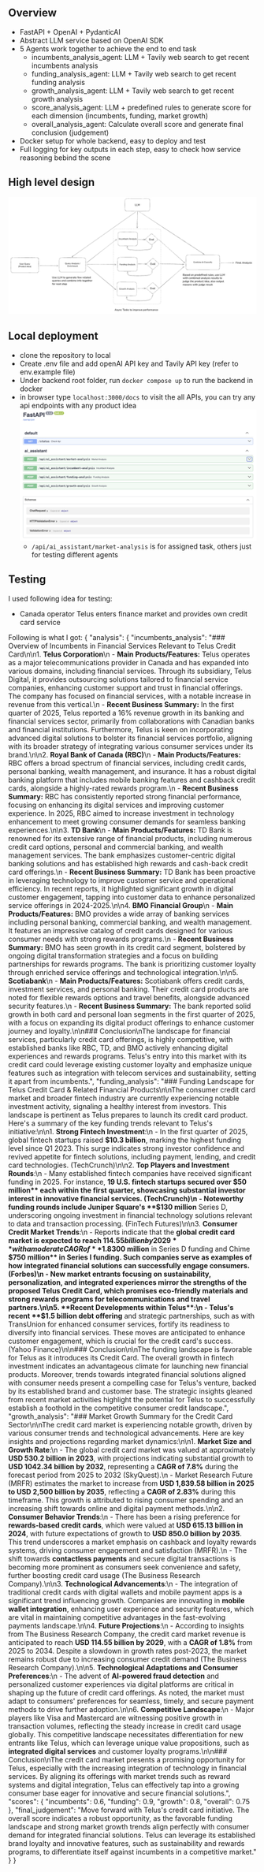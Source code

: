 ## Overview
- FastAPI + OpenAI + PydanticAI
- Abstract LLM service based on OpenAI SDK
- 5 Agents work together to achieve the end to end task
  - incumbents_analysis_agent: LLM + Tavily web search to get recent incumbents analysis
  - funding_analysis_agent: LLM + Tavily web search to get recent funding analysis
  - growth_analysis_agent: LLM + Tavily web search to get recent growth analysis
  - score_analysis_agent: LLM + predefined rules to generate score for each dimension (incumbents, funding, market growth)
  - overall_analysis_agent: Calculate overall score and generate final conclusion (judgement)
- Docker setup for whole backend, easy to deploy and test
- Full logging for key outputs in each step, easy to check how service reasoning bebind the scene

## High level design
![alt text](hld_market_analysis.png)

## Local deployment
- clone the repository to local
- Create .env file and add openAI API key and Tavily API key (refer to env.example file)
- Under backend root folder, run `docker compose up` to run the backend in docker
- in browser type `localhost:3000/docs` to visit the all APIs, you can try any api endpoints with any product idea
![alt text](api.png)
    - `/api/ai_assistant/market-analysis` is for assigned task, others just for testing different agents

## Testing
I used following idea for testing:
- Canada operator Telus enters finance market and provides own credit card service

Following is what I got:
{
  "analysis": {
    "incumbents_analysis": "### Overview of Incumbents in Financial Services Relevant to Telus Credit Card\n\n1. **Telus Corporation**\n   - **Main Products/Features:** Telus operates as a major telecommunications provider in Canada and has expanded into various domains, including financial services. Through its subsidiary, Telus Digital, it provides outsourcing solutions tailored to financial service companies, enhancing customer support and trust in financial offerings. The company has focused on financial services, with a notable increase in revenue from this vertical.\n   - **Recent Business Summary:** In the first quarter of 2025, Telus reported a 16% revenue growth in its banking and financial services sector, primarily from collaborations with Canadian banks and financial institutions. Furthermore, Telus is keen on incorporating advanced digital solutions to bolster its financial services portfolio, aligning with its broader strategy of integrating various consumer services under its brand.\n\n2. **Royal Bank of Canada (RBC)**\n   - **Main Products/Features:** RBC offers a broad spectrum of financial services, including credit cards, personal banking, wealth management, and insurance. It has a robust digital banking platform that includes mobile banking features and cashback credit cards, alongside a highly-rated rewards program.\n   - **Recent Business Summary:** RBC has consistently reported strong financial performance, focusing on enhancing its digital services and improving customer experience. In 2025, RBC aimed to increase investment in technology enhancement to meet growing consumer demands for seamless banking experiences.\n\n3. **TD Bank**\n   - **Main Products/Features:** TD Bank is renowned for its extensive range of financial products, including numerous credit card options, personal and commercial banking, and wealth management services. The bank emphasizes customer-centric digital banking solutions and has established high rewards and cash-back credit card offerings.\n   - **Recent Business Summary:** TD Bank has been proactive in leveraging technology to improve customer service and operational efficiency. In recent reports, it highlighted significant growth in digital customer engagement, tapping into customer data to enhance personalized service offerings in 2024-2025.\n\n4. **BMO Financial Group**\n   - **Main Products/Features:** BMO provides a wide array of banking services including personal banking, commercial banking, and wealth management. It features an impressive catalog of credit cards designed for various consumer needs with strong rewards programs.\n   - **Recent Business Summary:** BMO has seen growth in its credit card segment, bolstered by ongoing digital transformation strategies and a focus on building partnerships for rewards programs. The bank is prioritizing customer loyalty through enriched service offerings and technological integration.\n\n5. **Scotiabank**\n   - **Main Products/Features:** Scotiabank offers credit cards, investment services, and personal banking. Their credit card products are noted for flexible rewards options and travel benefits, alongside advanced security features.\n   - **Recent Business Summary:** The bank reported solid growth in both card and personal loan segments in the first quarter of 2025, with a focus on expanding its digital product offerings to enhance customer journey and loyalty.\n\n### Conclusion\nThe landscape for financial services, particularly credit card offerings, is highly competitive, with established banks like RBC, TD, and BMO actively enhancing digital experiences and rewards programs. Telus's entry into this market with its credit card could leverage existing customer loyalty and emphasize unique features such as integration with telecom services and sustainability, setting it apart from incumbents.",
    "funding_analysis": "### Funding Landscape for Telus Credit Card & Related Financial Products\n\nThe consumer credit card market and broader fintech industry are currently experiencing notable investment activity, signaling a healthy interest from investors. This landscape is pertinent as Telus prepares to launch its credit card product. Here's a summary of the key funding trends relevant to Telus's initiative:\n\n1. **Strong Fintech Investment**:\n   - In the first quarter of 2025, global fintech startups raised **$10.3 billion**, marking the highest funding level since Q1 2023. This surge indicates strong investor confidence and revived appetite for fintech solutions, including payment, lending, and credit card technologies. (TechCrunch)\n\n2. **Top Players and Investment Rounds**:\n   - Many established fintech companies have received significant funding in 2025. For instance, **19 U.S. fintech startups secured over $50 million** each within the first quarter, showcasing substantial investor interest in innovative financial services. (TechCrunch)\n   - Noteworthy funding rounds include Juniper Square's **$130 million** Series D, underscoring ongoing investment in financial technology solutions relevant to data and transaction processing. (FinTech Futures)\n\n3. **Consumer Credit Market Trends**:\n   - Reports indicate that the **global credit card market is expected to reach $114.55 billion by 2029** with a moderate CAGR of **1.8%**. This growth is driven by trends such as contactless payments, security features, and enhanced personalization. Investing in a credit card product now positions Telus well within this expanding market. (The Business Research Company)\n\n4. **Competitive Landscape**:\n   - Major competitors like Chime and Brex have drawn significant funding, with Brex raising **$300 million** in Series D funding and Chime **$750 million** in Series I funding. Such companies serve as examples of how integrated financial solutions can successfully engage consumers. (Forbes)\n   - New market entrants focusing on sustainability, personalization, and integrated experiences mirror the strengths of the proposed Telus Credit Card, which promises eco-friendly materials and strong rewards programs for telecommunications and travel partners.\n\n5. **Recent Developments within Telus**:\n   - Telus's recent **$1.5 billion debt offering** and strategic partnerships, such as with TransUnion for enhanced consumer services, fortify its readiness to diversify into financial services. These moves are anticipated to enhance customer engagement, which is crucial for the credit card's success. (Yahoo Finance)\n\n### Conclusion\n\nThe funding landscape is favorable for Telus as it introduces its Credit Card. The overall growth in fintech investment indicates an advantageous climate for launching new financial products. Moreover, trends towards integrated financial solutions aligned with consumer needs present a compelling case for Telus's venture, backed by its established brand and customer base. The strategic insights gleaned from recent market activities highlight the potential for Telus to successfully establish a foothold in the competitive consumer credit landscape.",
    "growth_analysis": "### Market Growth Summary for the Credit Card Sector\n\nThe credit card market is experiencing notable growth, driven by various consumer trends and technological advancements. Here are key insights and projections regarding market dynamics:\n\n1. **Market Size and Growth Rate**:\n   - The global credit card market was valued at approximately **USD 530.2 billion in 2023**, with projections indicating substantial growth to **USD 1042.34 billion by 2032**, representing a **CAGR of 7.8%** during the forecast period from 2025 to 2032 (SkyQuest).\n   - Market Research Future (MRFR) estimates the market to increase from **USD 1,839.58 billion in 2025 to USD 2,500 billion by 2035**, reflecting a **CAGR of 2.83%** during this timeframe. This growth is attributed to rising consumer spending and an increasing shift towards online and digital payment methods.\n\n2. **Consumer Behavior Trends**:\n   - There has been a rising preference for **rewards-based credit cards**, which were valued at **USD 615.13 billion in 2024**, with future expectations of growth to **USD 850.0 billion by 2035**. This trend underscores a market emphasis on cashback and loyalty rewards systems, driving consumer engagement and satisfaction (MRFR).\n   - The shift towards **contactless payments** and secure digital transactions is becoming more prominent as consumers seek convenience and safety, further boosting credit card usage (The Business Research Company).\n\n3. **Technological Advancements**:\n   - The integration of traditional credit cards with digital wallets and mobile payment apps is a significant trend influencing growth. Companies are innovating in **mobile wallet integration**, enhancing user experience and security features, which are vital in maintaining competitive advantages in the fast-evolving payments landscape.\n\n4. **Future Projections**:\n   - According to insights from The Business Research Company, the credit card market revenue is anticipated to reach **USD 114.55 billion by 2029**, with a **CAGR of 1.8%** from 2025 to 2034. Despite a slowdown in growth rates post-2023, the market remains robust due to increasing consumer credit demand (The Business Research Company).\n\n5. **Technological Adaptations and Consumer Preferences**:\n   - The advent of **AI-powered fraud detection** and personalized customer experiences via digital platforms are critical in shaping up the future of credit card offerings. As noted, the market must adapt to consumers' preferences for seamless, timely, and secure payment methods to drive further adoption.\n\n6. **Competitive Landscape**:\n   - Major players like Visa and Mastercard are witnessing positive growth in transaction volumes, reflecting the steady increase in credit card usage globally. This competitive landscape necessitates differentiation for new entrants like Telus, which can leverage unique value propositions, such as **integrated digital services** and customer loyalty programs.\n\n### Conclusion\nThe credit card market presents a promising opportunity for Telus, especially with the increasing integration of technology in financial services. By aligning its offerings with market trends such as reward systems and digital integration, Telus can effectively tap into a growing consumer base eager for innovative and secure financial solutions.",
    "scores": {
      "incumbents": 0.6,
      "funding": 0.9,
      "growth": 0.8,
      "overall": 0.75
    },
    "final_judgement": "Move forward with Telus's credit card initiative. The overall score indicates a robust opportunity, as the favorable funding landscape and strong market growth trends align perfectly with consumer demand for integrated financial solutions. Telus can leverage its established brand loyalty and innovative features, such as sustainability and rewards programs, to differentiate itself against incumbents in a competitive market."
  }
}
